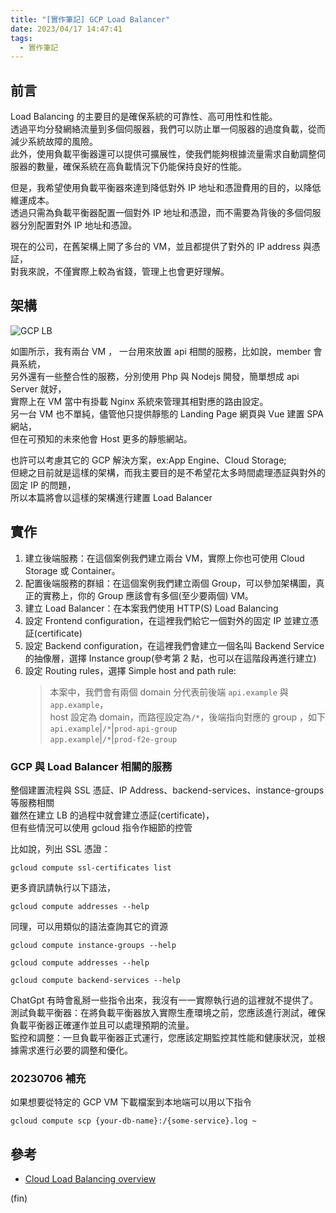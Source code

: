 ```yaml
---
title: "[實作筆記] GCP Load Balancer"
date: 2023/04/17 14:47:41
tags:
  - 實作筆記
---
```


## 前言

Load Balancing 的主要目的是確保系統的可靠性、高可用性和性能。  
透過平均分發網絡流量到多個伺服器，我們可以防止單一伺服器的過度負載，從而減少系統故障的風險。  
此外，使用負載平衡器還可以提供可擴展性，使我們能夠根據流量需求自動調整伺服器的數量，確保系統在高負載情況下仍能保持良好的性能。

但是，我希望使用負載平衡器來達到降低對外 IP 地址和憑證費用的目的，以降低維運成本。  
透過只需為負載平衡器配置一個對外 IP 地址和憑證，而不需要為背後的多個伺服器分別配置對外 IP 地址和憑證。

現在的公司，在舊架構上開了多台的 VM，並且都提供了對外的 IP address 與憑証，  
對我來說，不僅實際上較為省錢，管理上也會更好理解。

## 架構

![GCP LB](/images/2023/gcp_lb.jpg)

如圖所示，我有兩台 VM ， 一台用來放置 api 相關的服務，比如說，member 會員系統，  
另外還有一些整合性的服務，分別使用 Php 與 Nodejs 開發，簡單想成 api Server 就好，  
實際上在 VM 當中有掛載 Nginx 系統來管理其相對應的路由設定。  
另一台 VM 也不單純，儘管他只提供靜態的 Landing Page 網頁與 Vue 建置 SPA 網站，  
但在可預知的未來他會 Host 更多的靜態網站。

也許可以考慮其它的 GCP 解決方案，ex:App Engine、Cloud Storage;  
但總之目前就是這樣的架構，而我主要目的是不希望花太多時間處理憑証與對外的固定 IP 的問題，  
所以本篇將會以這樣的架構進行建置 Load Balancer

## 實作

1. 建立後端服務：在這個案例我們建立兩台 VM，實際上你也可使用 Cloud Storage 或 Container。
2. 配置後端服務的群組：在這個案例我們建立兩個 Group，可以參加架構圖，真正的實務上，你的 Group 應該會有多個(至少要兩個) VM。
3. 建立 Load Balancer：在本案我們使用 HTTP(S) Load Balancing
4. 設定 Frontend configuration，在這裡我們給它一個對外的固定 IP 並建立憑証(certificate)
5. 設定 Backend configuration，在這裡我們會建立一個名叫 Backend Service 的抽像層，選擇 Instance group(參考第 2 點，也可以在這階段再進行建立)
6. 設定 Routing rules，選擇 Simple host and path rule:
   > 本案中，我們會有兩個 domain 分代表前後端 `api.example` 與 `app.example`，  
   > host 設定為 domain，而路徑設定為`/*`，後端指向對應的 group ，如下  
   > `api.example`|`/*`|`prod-api-group`  
   > `app.example`|`/*`|`prod-f2e-group`

### GCP 與 Load Balancer 相關的服務

整個建置流程與 SSL 憑証、IP Address、backend-services、instance-groups 等服務相關  
雖然在建立 LB 的過程中就會建立憑証(certificate)，  
但有些情況可以使用 gcloud 指令作細節的控管

比如說，列出 SSL 憑證：

```terminal
gcloud compute ssl-certificates list
```

更多資訊請執行以下語法，

```terminal
gcloud compute addresses --help
```

同理，可以用類似的語法查詢其它的資源

```terminal
gcloud compute instance-groups --help
```

```terminal
gcloud compute addresses --help
```

```terminal
gcloud compute backend-services --help
```

ChatGpt 有時會亂掰一些指令出來，我沒有一一實際執行過的這裡就不提供了。  
測試負載平衡器：在將負載平衡器放入實際生產環境之前，您應該進行測試，確保負載平衡器正確運作並且可以處理預期的流量。  
監控和調整：一旦負載平衡器正式運行，您應該定期監控其性能和健康狀況，並根據需求進行必要的調整和優化。

### 20230706 補充

如果想要從特定的 GCP VM 下載檔案到本地端可以用以下指令

```shell
gcloud compute scp {your-db-name}:/{some-service}.log ~
```

## 參考

- [Cloud Load Balancing overview](https://cloud.google.com/load-balancing/docs/load-balancing-overview)

(fin)
